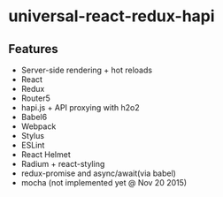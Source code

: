 # universal-react-redux-hapi

## Features
* Server-side rendering + hot reloads
* React
* Redux
* Router5
* hapi.js + API proxying with h2o2
* Babel6
* Webpack
* Stylus
* ESLint
* React Helmet
* Radium + react-styling
* redux-promise and async/await(via babel)
* mocha (not implemented yet @ Nov 20 2015)
